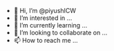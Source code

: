 - 👋 Hi, I’m @piyushICW
- 👀 I’m interested in ...
- 🌱 I’m currently learning ...
- 💞️ I’m looking to collaborate on ...
- 📫 How to reach me ...

<!---
piyushICW/piyushICW is a ✨ special ✨ repository because its `README.md` (this file) appears on your GitHub profile.
You can click the Preview link to take a look at your changes.
--->
